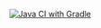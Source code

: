 [![Java CI with Gradle](https://github.com/denisShkunov/actions/actions/workflows/gradle.yml/badge.svg)](https://github.com/denisShkunov/actions/actions/workflows/gradle.yml)
